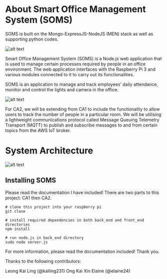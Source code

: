 # About Smart Office Management System (SOMS)

SOMS is built on the Mongo-ExpressJS-NodeJS (MEN) stack as well as supporting python codes.

![alt text](http://res.cloudinary.com/shernaliu/image/upload/v1519070763/github-never-delete/men.jpg)

Smart Office Management System (SOMS) is a Node.js web application that is used to manage certain processes required by people in an office environment. The web application interfaces with the Raspberry Pi 3 and various modules connected to it to carry out its functionalities.

SOMS is an application to manage and track employees’ daily attendance, monitor and control the lights and camera in the office.

![alt text](http://res.cloudinary.com/shernaliu/image/upload/v1519070527/github-never-delete/1-index.png)

For CA2, we will be extending from CA1 to include the functionality to allow users to track the number of people in a particular room. We will be utilising a lightweight communications protocol called Message Queuing Telemetry Transport (MQTT) to publish and subscribe messages to and from certain topics from the AWS IoT broker.

# System Architecture
![alt text](http://res.cloudinary.com/shernaliu/image/upload/v1519070363/github-never-delete/SYSTEM_ARCHITECTURE.png)

## Installing SOMS

Please read the documentation I have included!
There are two parts to this project: CA1 then CA2.

```
# clone this project into your raspberry pi
git clone

# install required dependencies in both back_end and front_end directories
npm install

# run node.js in back_end directory
sudo node server.js

```

For more information, please read the documentation included! Thank you.

Thanks to the following contributors:

Leong Kai Ling (@kailing231)
Ong Kai Xin Elaine (@elaine24)